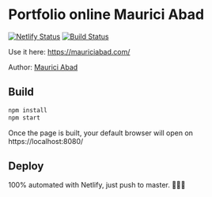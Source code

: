 # Portfolio online Maurici Abad

[![Netlify Status](https://api.netlify.com/api/v1/badges/462144c8-3176-4313-b2cd-d564b0ac5391/deploy-status)](https://app.netlify.com/sites/mauri/deploys) [![Build Status](https://travis-ci.com/mauriciabad/Portfolio.svg?branch=master)](https://travis-ci.com/mauriciabad/Portfolio)

Use it here: https://mauriciabad.com/

Author: [Maurici Abad](https://mauriciabad.com/)

## Build

```bash
npm install
npm start
```

Once the page is built, your default browser will open on https://localhost:8080/

## Deploy

100% automated with Netlify, just push to master. 🧙🏻‍♂️
